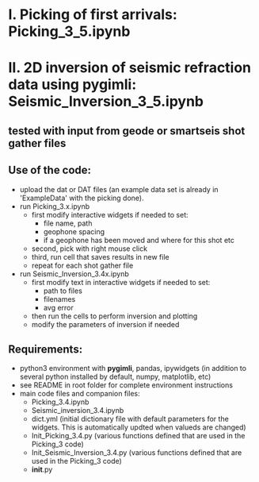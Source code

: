 # I. Picking of first arrivals: Picking_3_5.ipynb
# II. 2D inversion of seismic refraction data using pygimli: Seismic_Inversion_3_5.ipynb

## tested with input from geode or smartseis shot gather files

Use of the code:
----------------
- upload the dat or DAT files
  (an example data set is already in 'ExampleData' with the picking done).
- run Picking_3.x.ipynb
    - first modify interactive widgets if needed to set:
        - file name, path
        - geophone spacing 
        - if a geophone has been moved and where for this shot
        etc
    - second, pick with right mouse click
    - third, run cell that saves results in new file
    - repeat for each shot gather file
- run Seismic_Inversion_3.4x.ipynb
    - first modify text in interactive widgets if needed to set:
        - path to files
        - filenames
        - avg error
    - then run the cells to perform inversion and plotting
    - modify the parameters of inversion if needed

Requirements:
------------
- python3 environment with **pygimli**, pandas, ipywidgets (in addition to several python installed by default, numpy, matplotlib, etc)
- see README in root folder for complete environment instructions 
- main code files and companion files:
    - Picking_3.4.ipynb
    - Seismic_inversion_3.4.ipynb
    - dict.yml (initial dictionary file with default parameters for the widgets. This is automatically updted when valueds are changed)
    - Init_Picking_3.4.py (various functions defined that are used in the Picking_3 code)
    - Init_Seismic_Inversion_3.4.py (various functions defined that are used in the Picking_3 code)
    - __init__.py

